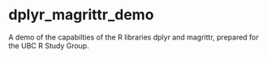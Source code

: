 # dplyr_magrittr_demo

A demo of the capabilties of the R libraries dplyr and magrittr, prepared for the UBC R Study Group. 
